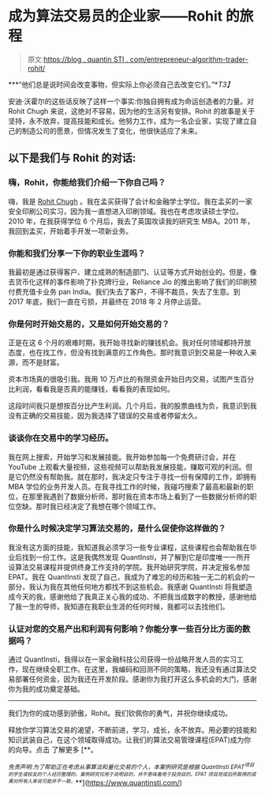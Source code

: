 # 成为算法交易员的企业家——Rohit 的旅程

> 原文:[https://blog . quantin STI . com/entrepreneur-algorithm-trader-rohit/](https://blog.quantinsti.com/entrepreneur-algorithmic-trader-rohit/)

***“他们总是说时间会改变事物，但实际上你必须自己去改变它们。”**T3】*

安迪·沃霍尔的这些话反映了这样一个事实:你独自拥有成为命运创造者的力量。对 Rohit Chugh 来说，这绝对不容易，因为他的生活另有安排。Rohit 的故事是关于坚持，永不放弃，提高技能和成长。他努力工作，成为一名企业家，实现了建立自己的制造公司的愿景，但情况发生了变化，他很快适应了未来。

## 以下是我们与 Rohit 的对话:

### 嗨，Rohit，你能给我们介绍一下你自己吗？

嗨，我是 [Rohit Chugh](https://www.linkedin.com/in/rohitgchugh/) 。我在孟买获得了会计和金融学士学位。我在孟买的一家安全印刷公司实习，因为我一直想进入印刷领域。我也在考虑攻读硕士学位。2010 年，在我获得学位 6 个月后，我去了英国攻读我的研究生 MBA。2011 年，我回到孟买，开始着手开发一项新业务。

### 你能和我们分享一下你的职业生涯吗？

我最初是通过获得客户、建立成熟的制造部门、认证等方式开始创业的。但是，像去货币化这样的事件影响了扑克牌行业，Reliance Jio 的推出影响了我们的印刷预付费充值卡业务 pan India。我们失去了客户，不得不裁员，失去了生意。到 2017 年底，我们一直在亏损，并最终在 2018 年 2 月停止运营。

### 你是何时开始交易的，又是如何开始交易的？

正是在这 6 个月的艰难时期，我开始寻找新的赚钱机会。我对任何领域都持开放态度，也在找工作，但没有找到满意的工作角色。那时我意识到交易是一种收入来源，而不是财富。

资本市场真的很吸引我。我用 10 万卢比的有限资金开始日内交易，试图产生百分比利润，看看我是否真的能赚钱，看看我的表现如何。

这段时间我只是想按百分比产生利润。几个月后，我的股票曲线为负，我意识到我没有正确的交易技能，因为我选择了错误的交易或者停留太久。

### 谈谈你在交易中的学习经历。

我在网上搜索，开始学习和发展技能。我开始参加每一个免费研讨会，并在 YouTube 上观看大量视频，这些视频可以帮助我发展技能，赚取可观的利润。但是它仍然没有帮助我。就在那时，我决定只专注于寻找一份有保障的工作，即拥有 MBA 学位的业务开发人员。在我寻找工作的时候，我碰巧搜索了最高和最新的职位，在那里我遇到了数据分析师，那时我在资本市场上看到了一些数据分析师的职位空缺。那时我已经决定了我想在哪个领域工作。

### 你是什么时候决定学习算法交易的，是什么促使你这样做的？

我没有这方面的技能，我知道我必须学习一些专业课程，这些课程也会帮助我在毕业后找到一份工作。这是我偶然发现 QuantInsti，并了解到它是印度唯一一所开设算法交易课程并提供终身工作支持的学院。我开始研究学院，并决定报名参加 EPAT。我在 QuantInsti 发现了自己，我成为了难忘的经历和独一无二的机会的一部分，我认为我在其他任何地方都找不到这些机会。我感谢 QuantInsti 将我塑造成今天的我，感谢他给了我真正关心我的成功、不把我当成数字的教授，感谢他给了我一生的导师，我知道在我职业生涯的任何时候，我都可以去找他们。

### **认证对您的交易产出和利润有何影响？你能分享一些百分比方面的数据吗？**

通过 QuantInsti，我得以在一家金融科技公司获得一份战略开发人员的实习工作，现在继续全职工作。在这里，我编码和回测不同的策略，我还没有通过算法交易部署任何资金，因为我还在开发阶段。感谢你为我打开这么多机会的大门，感谢你为我的成功奠定基础。

* * *

我们为你的成功感到骄傲，Rohit。我们钦佩你的勇气，并祝你继续成功。

释放你学习算法交易的渴望，不断前进，学习，成长，永不放弃。用必要的技能和知识武装自己，在这个领域取得成功。让我们的算法交易管理课程(EPAT)成为你的向导。点击 了解更多 [**。

<small>*免责声明:为了帮助正在考虑从事算法和量化交易的个人，本案例研究是根据 QuantInsti EPAT<sup>项目的学生或校友的个人经历整理的。案例研究仅用于说明目的，并不意味着用于投资目的。EPAT 项目完成后所取得的成果对所有人来说可能并不一致。</sup>*</small>**](https://www.quantinsti.com/)